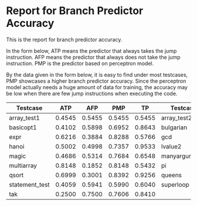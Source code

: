 # Report for Branch Predictor Accuracy

This is the report for branch predictor accuracy. 

In the form below, ATP means the predictor that always takes the jump instruction.
AFP means the predictor that always does not take the jump instruction.
PMP is the predictor based on perceptron model.

By the data given in the form below, it is easy to find under most testcases, PMP showcases a higher branch predictor accuracy.
Since the perceptron model actually needs a huge amount of data for training, the accuracy may be low when there are few jump instructions when executing the code.

| Testcase       | ATP    | AFP    | PMP    | TP     | Testcase      | ATP    | AFP    | PMP    | TP     |
|----------------|--------|--------|--------|--------|---------------|--------|--------|--------|--------| 
| array_test1    | 0.4545 | 0.5455 | 0.5455 | 0.5455 | array_test2   | 0.5000 | 0.5000 | 0.5769 | 0.5000 |
| basicopt1      | 0.4102 | 0.5898 | 0.6952 | 0.8643 | bulgarian     | 0.4936 | 0.5064 | 0.9440 | 0.6576 | 
| expr           | 0.6216 | 0.3884 | 0.8288 | 0.5766 | gcd           | 0.3750 | 0.6250 | 0.6083 | 0.6667 |
| hanoi          | 0.5002 | 0.4998 | 0.7357 | 0.9533 | lvalue2       | 0.3333 | 0.6667 | 0.6667 | 0.6667 |
| magic          | 0.4686 | 0.5314 | 0.7684 | 0.6548 | manyarguments | 0.2000 | 0.8000 | 0.6000 | 0.8000 |
| multiarray     | 0.8148 | 0.1852 | 0.8148 | 0.5432 | pi            | 0.5773 | 0.4227 | 0.8210 | 0.7866 |
| qsort          | 0.6999 | 0.3001 | 0.8392 | 0.9256 | queens        | 0.3678 | 0.6322 | 0.6912 | 0.7038 |
| statement_test | 0.4059 | 0.5941 | 0.5990 | 0.6040 | superloop     | 0.1271 | 0.8729 | 0.9225 | 0.8570 |
| tak            | 0.2500 | 0.7500 | 0.7606 | 0.8410 |               |        |        |        |        |
